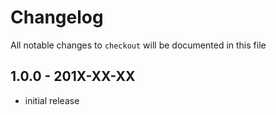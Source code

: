 # Changelog

All notable changes to `checkout` will be documented in this file

## 1.0.0 - 201X-XX-XX

- initial release
